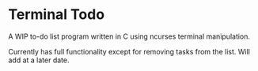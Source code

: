 # Terminal Todo

A WIP to-do list program written in C using ncurses terminal manipulation. 

Currently has full functionality except for removing tasks from the list. Will add at a later date.

